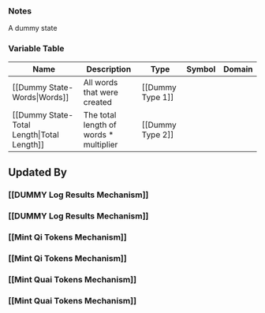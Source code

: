 ### Notes
A dummy state
### Variable Table
| Name | Description | Type | Symbol | Domain |
| --- | --- | --- | --- | --- |
|[[Dummy State-Words\|Words]]|All words that were created|[[Dummy Type 1]]|||
|[[Dummy State-Total Length\|Total Length]]|The total length of words * multiplier|[[Dummy Type 2]]|||


## Updated By
### [[DUMMY Log Results Mechanism]]
### [[DUMMY Log Results Mechanism]]
### [[Mint Qi Tokens Mechanism]]
### [[Mint Qi Tokens Mechanism]]
### [[Mint Quai Tokens Mechanism]]
### [[Mint Quai Tokens Mechanism]]
